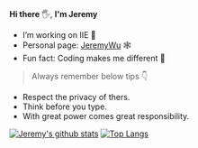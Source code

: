 ### 
**Hi there** 🖐️, **I'm Jeremy**

- I’m working on IIE 🥇
- Personal page: [JeremyWu](https://jeremywu917.github.io/) 🕸️
- Fun fact: Coding makes me different 🚀

> Always remember below tips :point_down:

- Respect the privacy of thers.
- Think before you type.
- With great power comes great responsibility.

[![Jeremy's github stats](https://github-readme-stats.vercel.app/api?username=jeremywu917&hide=stars&count_private=true&show_icons=true&theme=dark)](https://github.com/jeremywu917/)
[![Top Langs](https://github-readme-stats.vercel.app/api/top-langs/?username=jeremywu917&layout=compact&show_icons=true&theme=dark&langs_count=8)](https://github.com/jeremywu917/)
